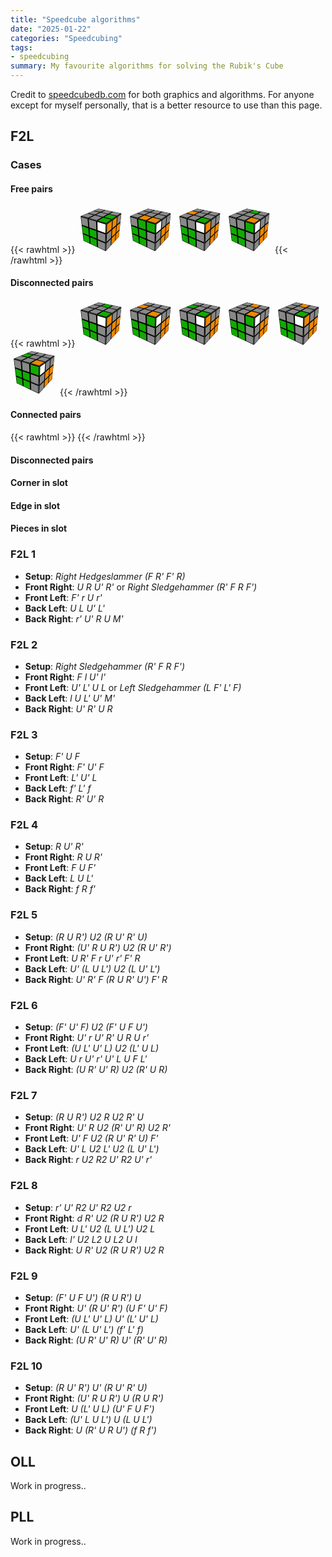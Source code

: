 ```yaml
---
title: "Speedcube algorithms"
date: "2025-01-22"
categories: "Speedcubing"
tags:
- speedcubing
summary: My favourite algorithms for solving the Rubik's Cube
---
```


Credit to [speedcubedb.com](https://speedcubedb.com) for both graphics and algorithms. For anyone except for myself personally, that is a better resource to use than this page.

## F2L

### Cases

#### Free pairs

{{< rawhtml >}}
<a href="#f2l-1"><span class="icube"><svg xmlns="http://www.w3.org/2000/svg" version="1.1" xmlns:xlink="http://www.w3.org/1999/xlink" xmlns:svgjs="http://svgjs.dev/svgjs" width="75" height="75"><polygon points="33.89669355326993,4.2753068849212665 70.41305592323062,11.842343199633557 46.609684903136426,28.33527591367973 5.17468668752721,16.185382026783703"></polygon><polygon points="5.17468668752721,16.185382026783703 46.609684903136426,28.33527591367973 45.37846315555163,72.27689884680791 9.86342069220491,55.51567628141751"></polygon><polygon points="46.609684903136426,28.33527591367973 70.41305592323062,11.842343199633557 66.3288572181319,49.29713062731925 45.37846315555163,72.27689884680791"></polygon><polygon points="34.108414614078605,4.489234266102436 43.518756426902854,6.446038145182838 36.821038152048786,9.60359624444511 27.124776428833787,7.402987793411306" fill="#888888"></polygon><polygon points="45.25765283047034,6.8076274790774525 55.59506772152932,8.957208648479911 49.33154604486055,12.442910011082835 38.61778196274991,10.011375007749848" fill="#888888"></polygon><polygon points="57.50952440331835,9.355304311291102 68.91809923028038,11.727624458658644 63.22210593135512,15.595432534544159 51.32182123579963,12.89461155649154" fill="#888888"></polygon><polygon points="25.805602015979915,7.9533812984341905 35.552320167467585,10.201717960453147 27.800015216419016,13.856448165818168 17.770478922306012,11.305841382351394" fill="#888888"></polygon><polygon points="37.35936881442981,10.618561215779744 48.140785208225154,13.105578216775344 40.83492431577666,17.171349931536806 29.665507556627777,14.330860668840334" fill="#888888"></polygon><polygon points="50.14479949863678,13.567856773548284 62.13490052209442,16.333688645708886 55.43382308424232,20.88398919401692 42.91850981817181,17.701225606792253" fill="#11aa00"></polygon><polygon points="16.245123261785587,11.942259008572695 26.323575013808735,14.552498003765422 17.24636960430907,18.831836471470307 6.901747549850859,15.840555743810476" fill="#888888"></polygon><polygon points="28.19931632120169,15.038300111660414 39.437656462202625,17.948940991733256 30.805705057223808,22.75269299060226 19.178915313970425,19.3906569586954" fill="#888888"></polygon><polygon points="41.53553397070886,18.492274612270904 54.1461999443192,21.758336988673115 46.148331096146784,27.189210955233285 32.98527214980927,23.382942892857766" fill="#11aa00"></polygon><polygon points="5.9969377892190385,17.656108774807358 16.32355548665091,20.74505873809122 17.36046965078781,33.510781199990866 7.437947519525842,29.980603035134056" fill="#888888"></polygon><polygon points="18.253016991105866,21.322208993670646 29.86310760661622,24.795077848825585 30.305503646041824,38.11629134638776 19.209682513929888,34.16868357453626" fill="#888888"></polygon><polygon points="32.03989867546585,25.446210571001586 45.1885716791493,29.3793079492516 44.87018415777596,43.29803006568453 32.379900079175876,38.85430824336547" fill="#ffffff"></polygon><polygon points="7.67928053435135,32.04464694371412 17.533689472054338,35.64333588934542 18.465159234792797,47.11090464675396 8.98001784285452,43.169436149285275" fill="#11aa00"></polygon><polygon points="19.369421383073494,36.313718880054466 30.379164106838065,40.33431917021166 30.774077863629866,52.225769360810986 20.22803022603955,47.843450445491975" fill="#11aa00"></polygon><polygon points="32.436481544707384,41.085622020348964 44.81736827971061,45.60694445704043 44.53515946038101,57.94406784087266 32.739684569904966,53.04256023308847" fill="#888888"></polygon><polygon points="9.198426273959488,45.03741344253156 18.621208637364973,49.03206980437317 19.462538998492462,59.38990872719584 10.378421415296343,55.12953360019572" fill="#11aa00"></polygon><polygon points="20.37181244823564,49.77421372539983 30.840042792620707,54.21207308898044 31.194728888730435,64.89220760607343 21.146704840150626,60.17976841316208" fill="#11aa00"></polygon><polygon points="32.79030657141194,55.03886005176476 44.48817606574826,59.99800767858687 44.23631132061184,71.00860062946276 33.0623782229821,65.76811951460297" fill="#888888"></polygon><polygon points="47.57931285467451,29.176813114208123 55.47050130596307,23.59482260984604 54.68613658737117,36.7541236198131 47.13907169394925,43.069838545367396" fill="#ee8800"></polygon><polygon points="56.740927932678225,22.696160841648787 63.35241498717597,18.019392800214806 62.28319626440303,30.39657086650669 55.90665473093268,35.73274050398486" fill="#ee8800"></polygon><polygon points="64.42506978174316,17.260628906196434 70.04476153561679,13.285427173123871 68.78037749841408,24.959444636223356 63.3216709698687,29.527529684306607" fill="#888888"></polygon><polygon points="47.06603008844324,45.37486809134597 54.55540967032122,38.94733146150906 53.85392540776588,50.71614556790116 46.675692246320274,57.693056509767125" fill="#888888"></polygon><polygon points="55.76750806044387,37.9070841731581 62.10418207726528,32.46882271115293 61.1395934012144,43.63481293366602 55.02034619309036,49.582438462417365" fill="#ee8800"></polygon><polygon points="63.13681957341568,31.58259238201993 68.56786572929879,26.921559018222876 67.41869492285605,37.53181639870721 62.14021168359172,42.66225819966187" fill="#ee8800"></polygon><polygon points="46.61069759496011,59.74414219823032 53.73664983129216,52.68368002649538 53.10556952134488,63.27132575202988 46.262233573352155,70.74088658730034" fill="#888888"></polygon><polygon points="54.89535233671615,51.53562641393684 60.977671508417785,45.50920594352372 60.10307190401741,55.63349090955751 54.22233580012543,62.052365624757925" fill="#ee8800"></polygon><polygon points="61.9728211316131,44.523202103368405 67.22510953338171,39.31918412151092 66.17609113862872,49.00473748119445 61.0682170811485,54.58002653629915" fill="#ee8800"></polygon></svg></span></a>
<a href="#f2l-2"><span class="icube"><svg xmlns="http://www.w3.org/2000/svg" version="1.1" xmlns:xlink="http://www.w3.org/1999/xlink" xmlns:svgjs="http://svgjs.dev/svgjs" width="75" height="75"><polygon points="33.89669355326993,4.2753068849212665 70.41305592323062,11.842343199633557 46.609684903136426,28.33527591367973 5.17468668752721,16.185382026783703"></polygon><polygon points="5.17468668752721,16.185382026783703 46.609684903136426,28.33527591367973 45.37846315555163,72.27689884680791 9.86342069220491,55.51567628141751"></polygon><polygon points="46.609684903136426,28.33527591367973 70.41305592323062,11.842343199633557 66.3288572181319,49.29713062731925 45.37846315555163,72.27689884680791"></polygon><polygon points="34.108414614078605,4.489234266102436 43.518756426902854,6.446038145182838 36.821038152048786,9.60359624444511 27.124776428833787,7.402987793411306" fill="#888888"></polygon><polygon points="45.25765283047034,6.8076274790774525 55.59506772152932,8.957208648479911 49.33154604486055,12.442910011082835 38.61778196274991,10.011375007749848" fill="#888888"></polygon><polygon points="57.50952440331835,9.355304311291102 68.91809923028038,11.727624458658644 63.22210593135512,15.595432534544159 51.32182123579963,12.89461155649154" fill="#888888"></polygon><polygon points="25.805602015979915,7.9533812984341905 35.552320167467585,10.201717960453147 27.800015216419016,13.856448165818168 17.770478922306012,11.305841382351394" fill="#888888"></polygon><polygon points="37.35936881442981,10.618561215779744 48.140785208225154,13.105578216775344 40.83492431577666,17.171349931536806 29.665507556627777,14.330860668840334" fill="#888888"></polygon><polygon points="50.14479949863678,13.567856773548284 62.13490052209442,16.333688645708886 55.43382308424232,20.88398919401692 42.91850981817181,17.701225606792253" fill="#888888"></polygon><polygon points="16.245123261785587,11.942259008572695 26.323575013808735,14.552498003765422 17.24636960430907,18.831836471470307 6.901747549850859,15.840555743810476" fill="#888888"></polygon><polygon points="28.19931632120169,15.038300111660414 39.437656462202625,17.948940991733256 30.805705057223808,22.75269299060226 19.178915313970425,19.3906569586954" fill="#ee8800"></polygon><polygon points="41.53553397070886,18.492274612270904 54.1461999443192,21.758336988673115 46.148331096146784,27.189210955233285 32.98527214980927,23.382942892857766" fill="#ee8800"></polygon><polygon points="5.9969377892190385,17.656108774807358 16.32355548665091,20.74505873809122 17.36046965078781,33.510781199990866 7.437947519525842,29.980603035134056" fill="#888888"></polygon><polygon points="18.253016991105866,21.322208993670646 29.86310760661622,24.795077848825585 30.305503646041824,38.11629134638776 19.209682513929888,34.16868357453626" fill="#11aa00"></polygon><polygon points="32.03989867546585,25.446210571001586 45.1885716791493,29.3793079492516 44.87018415777596,43.29803006568453 32.379900079175876,38.85430824336547" fill="#11aa00"></polygon><polygon points="7.67928053435135,32.04464694371412 17.533689472054338,35.64333588934542 18.465159234792797,47.11090464675396 8.98001784285452,43.169436149285275" fill="#11aa00"></polygon><polygon points="19.369421383073494,36.313718880054466 30.379164106838065,40.33431917021166 30.774077863629866,52.225769360810986 20.22803022603955,47.843450445491975" fill="#11aa00"></polygon><polygon points="32.436481544707384,41.085622020348964 44.81736827971061,45.60694445704043 44.53515946038101,57.94406784087266 32.739684569904966,53.04256023308847" fill="#888888"></polygon><polygon points="9.198426273959488,45.03741344253156 18.621208637364973,49.03206980437317 19.462538998492462,59.38990872719584 10.378421415296343,55.12953360019572" fill="#11aa00"></polygon><polygon points="20.37181244823564,49.77421372539983 30.840042792620707,54.21207308898044 31.194728888730435,64.89220760607343 21.146704840150626,60.17976841316208" fill="#11aa00"></polygon><polygon points="32.79030657141194,55.03886005176476 44.48817606574826,59.99800767858687 44.23631132061184,71.00860062946276 33.0623782229821,65.76811951460297" fill="#888888"></polygon><polygon points="47.57931285467451,29.176813114208123 55.47050130596307,23.59482260984604 54.68613658737117,36.7541236198131 47.13907169394925,43.069838545367396" fill="#ffffff"></polygon><polygon points="56.740927932678225,22.696160841648787 63.35241498717597,18.019392800214806 62.28319626440303,30.39657086650669 55.90665473093268,35.73274050398486" fill="#888888"></polygon><polygon points="64.42506978174316,17.260628906196434 70.04476153561679,13.285427173123871 68.78037749841408,24.959444636223356 63.3216709698687,29.527529684306607" fill="#888888"></polygon><polygon points="47.06603008844324,45.37486809134597 54.55540967032122,38.94733146150906 53.85392540776588,50.71614556790116 46.675692246320274,57.693056509767125" fill="#888888"></polygon><polygon points="55.76750806044387,37.9070841731581 62.10418207726528,32.46882271115293 61.1395934012144,43.63481293366602 55.02034619309036,49.582438462417365" fill="#ee8800"></polygon><polygon points="63.13681957341568,31.58259238201993 68.56786572929879,26.921559018222876 67.41869492285605,37.53181639870721 62.14021168359172,42.66225819966187" fill="#ee8800"></polygon><polygon points="46.61069759496011,59.74414219823032 53.73664983129216,52.68368002649538 53.10556952134488,63.27132575202988 46.262233573352155,70.74088658730034" fill="#888888"></polygon><polygon points="54.89535233671615,51.53562641393684 60.977671508417785,45.50920594352372 60.10307190401741,55.63349090955751 54.22233580012543,62.052365624757925" fill="#ee8800"></polygon><polygon points="61.9728211316131,44.523202103368405 67.22510953338171,39.31918412151092 66.17609113862872,49.00473748119445 61.0682170811485,54.58002653629915" fill="#ee8800"></polygon></svg></span></a>
<a href="#f2l-3"><span class="icube"><svg xmlns="http://www.w3.org/2000/svg" version="1.1" xmlns:xlink="http://www.w3.org/1999/xlink" xmlns:svgjs="http://svgjs.dev/svgjs" width="75" height="75"><polygon points="33.89669355326993,4.2753068849212665 70.41305592323062,11.842343199633557 46.609684903136426,28.33527591367973 5.17468668752721,16.185382026783703"></polygon><polygon points="5.17468668752721,16.185382026783703 46.609684903136426,28.33527591367973 45.37846315555163,72.27689884680791 9.86342069220491,55.51567628141751"></polygon><polygon points="46.609684903136426,28.33527591367973 70.41305592323062,11.842343199633557 66.3288572181319,49.29713062731925 45.37846315555163,72.27689884680791"></polygon><polygon points="34.108414614078605,4.489234266102436 43.518756426902854,6.446038145182838 36.821038152048786,9.60359624444511 27.124776428833787,7.402987793411306" fill="#888888"></polygon><polygon points="45.25765283047034,6.8076274790774525 55.59506772152932,8.957208648479911 49.33154604486055,12.442910011082835 38.61778196274991,10.011375007749848" fill="#888888"></polygon><polygon points="57.50952440331835,9.355304311291102 68.91809923028038,11.727624458658644 63.22210593135512,15.595432534544159 51.32182123579963,12.89461155649154" fill="#888888"></polygon><polygon points="25.805602015979915,7.9533812984341905 35.552320167467585,10.201717960453147 27.800015216419016,13.856448165818168 17.770478922306012,11.305841382351394" fill="#ee8800"></polygon><polygon points="37.35936881442981,10.618561215779744 48.140785208225154,13.105578216775344 40.83492431577666,17.171349931536806 29.665507556627777,14.330860668840334" fill="#888888"></polygon><polygon points="50.14479949863678,13.567856773548284 62.13490052209442,16.333688645708886 55.43382308424232,20.88398919401692 42.91850981817181,17.701225606792253" fill="#888888"></polygon><polygon points="16.245123261785587,11.942259008572695 26.323575013808735,14.552498003765422 17.24636960430907,18.831836471470307 6.901747549850859,15.840555743810476" fill="#888888"></polygon><polygon points="28.19931632120169,15.038300111660414 39.437656462202625,17.948940991733256 30.805705057223808,22.75269299060226 19.178915313970425,19.3906569586954" fill="#888888"></polygon><polygon points="41.53553397070886,18.492274612270904 54.1461999443192,21.758336988673115 46.148331096146784,27.189210955233285 32.98527214980927,23.382942892857766" fill="#11aa00"></polygon><polygon points="5.9969377892190385,17.656108774807358 16.32355548665091,20.74505873809122 17.36046965078781,33.510781199990866 7.437947519525842,29.980603035134056" fill="#888888"></polygon><polygon points="18.253016991105866,21.322208993670646 29.86310760661622,24.795077848825585 30.305503646041824,38.11629134638776 19.209682513929888,34.16868357453626" fill="#888888"></polygon><polygon points="32.03989867546585,25.446210571001586 45.1885716791493,29.3793079492516 44.87018415777596,43.29803006568453 32.379900079175876,38.85430824336547" fill="#ffffff"></polygon><polygon points="7.67928053435135,32.04464694371412 17.533689472054338,35.64333588934542 18.465159234792797,47.11090464675396 8.98001784285452,43.169436149285275" fill="#11aa00"></polygon><polygon points="19.369421383073494,36.313718880054466 30.379164106838065,40.33431917021166 30.774077863629866,52.225769360810986 20.22803022603955,47.843450445491975" fill="#11aa00"></polygon><polygon points="32.436481544707384,41.085622020348964 44.81736827971061,45.60694445704043 44.53515946038101,57.94406784087266 32.739684569904966,53.04256023308847" fill="#888888"></polygon><polygon points="9.198426273959488,45.03741344253156 18.621208637364973,49.03206980437317 19.462538998492462,59.38990872719584 10.378421415296343,55.12953360019572" fill="#11aa00"></polygon><polygon points="20.37181244823564,49.77421372539983 30.840042792620707,54.21207308898044 31.194728888730435,64.89220760607343 21.146704840150626,60.17976841316208" fill="#11aa00"></polygon><polygon points="32.79030657141194,55.03886005176476 44.48817606574826,59.99800767858687 44.23631132061184,71.00860062946276 33.0623782229821,65.76811951460297" fill="#888888"></polygon><polygon points="47.57931285467451,29.176813114208123 55.47050130596307,23.59482260984604 54.68613658737117,36.7541236198131 47.13907169394925,43.069838545367396" fill="#ee8800"></polygon><polygon points="56.740927932678225,22.696160841648787 63.35241498717597,18.019392800214806 62.28319626440303,30.39657086650669 55.90665473093268,35.73274050398486" fill="#888888"></polygon><polygon points="64.42506978174316,17.260628906196434 70.04476153561679,13.285427173123871 68.78037749841408,24.959444636223356 63.3216709698687,29.527529684306607" fill="#888888"></polygon><polygon points="47.06603008844324,45.37486809134597 54.55540967032122,38.94733146150906 53.85392540776588,50.71614556790116 46.675692246320274,57.693056509767125" fill="#888888"></polygon><polygon points="55.76750806044387,37.9070841731581 62.10418207726528,32.46882271115293 61.1395934012144,43.63481293366602 55.02034619309036,49.582438462417365" fill="#ee8800"></polygon><polygon points="63.13681957341568,31.58259238201993 68.56786572929879,26.921559018222876 67.41869492285605,37.53181639870721 62.14021168359172,42.66225819966187" fill="#ee8800"></polygon><polygon points="46.61069759496011,59.74414219823032 53.73664983129216,52.68368002649538 53.10556952134488,63.27132575202988 46.262233573352155,70.74088658730034" fill="#888888"></polygon><polygon points="54.89535233671615,51.53562641393684 60.977671508417785,45.50920594352372 60.10307190401741,55.63349090955751 54.22233580012543,62.052365624757925" fill="#ee8800"></polygon><polygon points="61.9728211316131,44.523202103368405 67.22510953338171,39.31918412151092 66.17609113862872,49.00473748119445 61.0682170811485,54.58002653629915" fill="#ee8800"></polygon></svg></span></a>
<a href="#f2l-4"><span class="icube"><svg xmlns="http://www.w3.org/2000/svg" version="1.1" xmlns:xlink="http://www.w3.org/1999/xlink" xmlns:svgjs="http://svgjs.dev/svgjs" width="75" height="75"><polygon points="33.89669355326993,4.2753068849212665 70.41305592323062,11.842343199633557 46.609684903136426,28.33527591367973 5.17468668752721,16.185382026783703"></polygon><polygon points="5.17468668752721,16.185382026783703 46.609684903136426,28.33527591367973 45.37846315555163,72.27689884680791 9.86342069220491,55.51567628141751"></polygon><polygon points="46.609684903136426,28.33527591367973 70.41305592323062,11.842343199633557 66.3288572181319,49.29713062731925 45.37846315555163,72.27689884680791"></polygon><polygon points="34.108414614078605,4.489234266102436 43.518756426902854,6.446038145182838 36.821038152048786,9.60359624444511 27.124776428833787,7.402987793411306" fill="#888888"></polygon><polygon points="45.25765283047034,6.8076274790774525 55.59506772152932,8.957208648479911 49.33154604486055,12.442910011082835 38.61778196274991,10.011375007749848" fill="#11aa00"></polygon><polygon points="57.50952440331835,9.355304311291102 68.91809923028038,11.727624458658644 63.22210593135512,15.595432534544159 51.32182123579963,12.89461155649154" fill="#888888"></polygon><polygon points="25.805602015979915,7.9533812984341905 35.552320167467585,10.201717960453147 27.800015216419016,13.856448165818168 17.770478922306012,11.305841382351394" fill="#888888"></polygon><polygon points="37.35936881442981,10.618561215779744 48.140785208225154,13.105578216775344 40.83492431577666,17.171349931536806 29.665507556627777,14.330860668840334" fill="#888888"></polygon><polygon points="50.14479949863678,13.567856773548284 62.13490052209442,16.333688645708886 55.43382308424232,20.88398919401692 42.91850981817181,17.701225606792253" fill="#888888"></polygon><polygon points="16.245123261785587,11.942259008572695 26.323575013808735,14.552498003765422 17.24636960430907,18.831836471470307 6.901747549850859,15.840555743810476" fill="#888888"></polygon><polygon points="28.19931632120169,15.038300111660414 39.437656462202625,17.948940991733256 30.805705057223808,22.75269299060226 19.178915313970425,19.3906569586954" fill="#888888"></polygon><polygon points="41.53553397070886,18.492274612270904 54.1461999443192,21.758336988673115 46.148331096146784,27.189210955233285 32.98527214980927,23.382942892857766" fill="#ee8800"></polygon><polygon points="5.9969377892190385,17.656108774807358 16.32355548665091,20.74505873809122 17.36046965078781,33.510781199990866 7.437947519525842,29.980603035134056" fill="#888888"></polygon><polygon points="18.253016991105866,21.322208993670646 29.86310760661622,24.795077848825585 30.305503646041824,38.11629134638776 19.209682513929888,34.16868357453626" fill="#888888"></polygon><polygon points="32.03989867546585,25.446210571001586 45.1885716791493,29.3793079492516 44.87018415777596,43.29803006568453 32.379900079175876,38.85430824336547" fill="#11aa00"></polygon><polygon points="7.67928053435135,32.04464694371412 17.533689472054338,35.64333588934542 18.465159234792797,47.11090464675396 8.98001784285452,43.169436149285275" fill="#11aa00"></polygon><polygon points="19.369421383073494,36.313718880054466 30.379164106838065,40.33431917021166 30.774077863629866,52.225769360810986 20.22803022603955,47.843450445491975" fill="#11aa00"></polygon><polygon points="32.436481544707384,41.085622020348964 44.81736827971061,45.60694445704043 44.53515946038101,57.94406784087266 32.739684569904966,53.04256023308847" fill="#888888"></polygon><polygon points="9.198426273959488,45.03741344253156 18.621208637364973,49.03206980437317 19.462538998492462,59.38990872719584 10.378421415296343,55.12953360019572" fill="#11aa00"></polygon><polygon points="20.37181244823564,49.77421372539983 30.840042792620707,54.21207308898044 31.194728888730435,64.89220760607343 21.146704840150626,60.17976841316208" fill="#11aa00"></polygon><polygon points="32.79030657141194,55.03886005176476 44.48817606574826,59.99800767858687 44.23631132061184,71.00860062946276 33.0623782229821,65.76811951460297" fill="#888888"></polygon><polygon points="47.57931285467451,29.176813114208123 55.47050130596307,23.59482260984604 54.68613658737117,36.7541236198131 47.13907169394925,43.069838545367396" fill="#ffffff"></polygon><polygon points="56.740927932678225,22.696160841648787 63.35241498717597,18.019392800214806 62.28319626440303,30.39657086650669 55.90665473093268,35.73274050398486" fill="#888888"></polygon><polygon points="64.42506978174316,17.260628906196434 70.04476153561679,13.285427173123871 68.78037749841408,24.959444636223356 63.3216709698687,29.527529684306607" fill="#888888"></polygon><polygon points="47.06603008844324,45.37486809134597 54.55540967032122,38.94733146150906 53.85392540776588,50.71614556790116 46.675692246320274,57.693056509767125" fill="#888888"></polygon><polygon points="55.76750806044387,37.9070841731581 62.10418207726528,32.46882271115293 61.1395934012144,43.63481293366602 55.02034619309036,49.582438462417365" fill="#ee8800"></polygon><polygon points="63.13681957341568,31.58259238201993 68.56786572929879,26.921559018222876 67.41869492285605,37.53181639870721 62.14021168359172,42.66225819966187" fill="#ee8800"></polygon><polygon points="46.61069759496011,59.74414219823032 53.73664983129216,52.68368002649538 53.10556952134488,63.27132575202988 46.262233573352155,70.74088658730034" fill="#888888"></polygon><polygon points="54.89535233671615,51.53562641393684 60.977671508417785,45.50920594352372 60.10307190401741,55.63349090955751 54.22233580012543,62.052365624757925" fill="#ee8800"></polygon><polygon points="61.9728211316131,44.523202103368405 67.22510953338171,39.31918412151092 66.17609113862872,49.00473748119445 61.0682170811485,54.58002653629915" fill="#ee8800"></polygon></svg></span></a>
{{< /rawhtml >}}

#### Disconnected pairs
{{< rawhtml >}}
<a href="#f2l-5"><span class="icube"><svg xmlns="http://www.w3.org/2000/svg" version="1.1" xmlns:xlink="http://www.w3.org/1999/xlink" xmlns:svgjs="http://svgjs.dev/svgjs" width="75" height="75"><polygon points="33.89669355326993,4.2753068849212665 70.41305592323062,11.842343199633557 46.609684903136426,28.33527591367973 5.17468668752721,16.185382026783703"></polygon><polygon points="5.17468668752721,16.185382026783703 46.609684903136426,28.33527591367973 45.37846315555163,72.27689884680791 9.86342069220491,55.51567628141751"></polygon><polygon points="46.609684903136426,28.33527591367973 70.41305592323062,11.842343199633557 66.3288572181319,49.29713062731925 45.37846315555163,72.27689884680791"></polygon><polygon points="34.108414614078605,4.489234266102436 43.518756426902854,6.446038145182838 36.821038152048786,9.60359624444511 27.124776428833787,7.402987793411306" fill="#888888"></polygon><polygon points="45.25765283047034,6.8076274790774525 55.59506772152932,8.957208648479911 49.33154604486055,12.442910011082835 38.61778196274991,10.011375007749848" fill="#11aa00"></polygon><polygon points="57.50952440331835,9.355304311291102 68.91809923028038,11.727624458658644 63.22210593135512,15.595432534544159 51.32182123579963,12.89461155649154" fill="#888888"></polygon><polygon points="25.805602015979915,7.9533812984341905 35.552320167467585,10.201717960453147 27.800015216419016,13.856448165818168 17.770478922306012,11.305841382351394" fill="#888888"></polygon><polygon points="37.35936881442981,10.618561215779744 48.140785208225154,13.105578216775344 40.83492431577666,17.171349931536806 29.665507556627777,14.330860668840334" fill="#888888"></polygon><polygon points="50.14479949863678,13.567856773548284 62.13490052209442,16.333688645708886 55.43382308424232,20.88398919401692 42.91850981817181,17.701225606792253" fill="#888888"></polygon><polygon points="16.245123261785587,11.942259008572695 26.323575013808735,14.552498003765422 17.24636960430907,18.831836471470307 6.901747549850859,15.840555743810476" fill="#888888"></polygon><polygon points="28.19931632120169,15.038300111660414 39.437656462202625,17.948940991733256 30.805705057223808,22.75269299060226 19.178915313970425,19.3906569586954" fill="#888888"></polygon><polygon points="41.53553397070886,18.492274612270904 54.1461999443192,21.758336988673115 46.148331096146784,27.189210955233285 32.98527214980927,23.382942892857766" fill="#11aa00"></polygon><polygon points="5.9969377892190385,17.656108774807358 16.32355548665091,20.74505873809122 17.36046965078781,33.510781199990866 7.437947519525842,29.980603035134056" fill="#888888"></polygon><polygon points="18.253016991105866,21.322208993670646 29.86310760661622,24.795077848825585 30.305503646041824,38.11629134638776 19.209682513929888,34.16868357453626" fill="#888888"></polygon><polygon points="32.03989867546585,25.446210571001586 45.1885716791493,29.3793079492516 44.87018415777596,43.29803006568453 32.379900079175876,38.85430824336547" fill="#ffffff"></polygon><polygon points="7.67928053435135,32.04464694371412 17.533689472054338,35.64333588934542 18.465159234792797,47.11090464675396 8.98001784285452,43.169436149285275" fill="#11aa00"></polygon><polygon points="19.369421383073494,36.313718880054466 30.379164106838065,40.33431917021166 30.774077863629866,52.225769360810986 20.22803022603955,47.843450445491975" fill="#11aa00"></polygon><polygon points="32.436481544707384,41.085622020348964 44.81736827971061,45.60694445704043 44.53515946038101,57.94406784087266 32.739684569904966,53.04256023308847" fill="#888888"></polygon><polygon points="9.198426273959488,45.03741344253156 18.621208637364973,49.03206980437317 19.462538998492462,59.38990872719584 10.378421415296343,55.12953360019572" fill="#11aa00"></polygon><polygon points="20.37181244823564,49.77421372539983 30.840042792620707,54.21207308898044 31.194728888730435,64.89220760607343 21.146704840150626,60.17976841316208" fill="#11aa00"></polygon><polygon points="32.79030657141194,55.03886005176476 44.48817606574826,59.99800767858687 44.23631132061184,71.00860062946276 33.0623782229821,65.76811951460297" fill="#888888"></polygon><polygon points="47.57931285467451,29.176813114208123 55.47050130596307,23.59482260984604 54.68613658737117,36.7541236198131 47.13907169394925,43.069838545367396" fill="#ee8800"></polygon><polygon points="56.740927932678225,22.696160841648787 63.35241498717597,18.019392800214806 62.28319626440303,30.39657086650669 55.90665473093268,35.73274050398486" fill="#888888"></polygon><polygon points="64.42506978174316,17.260628906196434 70.04476153561679,13.285427173123871 68.78037749841408,24.959444636223356 63.3216709698687,29.527529684306607" fill="#888888"></polygon><polygon points="47.06603008844324,45.37486809134597 54.55540967032122,38.94733146150906 53.85392540776588,50.71614556790116 46.675692246320274,57.693056509767125" fill="#888888"></polygon><polygon points="55.76750806044387,37.9070841731581 62.10418207726528,32.46882271115293 61.1395934012144,43.63481293366602 55.02034619309036,49.582438462417365" fill="#ee8800"></polygon><polygon points="63.13681957341568,31.58259238201993 68.56786572929879,26.921559018222876 67.41869492285605,37.53181639870721 62.14021168359172,42.66225819966187" fill="#ee8800"></polygon><polygon points="46.61069759496011,59.74414219823032 53.73664983129216,52.68368002649538 53.10556952134488,63.27132575202988 46.262233573352155,70.74088658730034" fill="#888888"></polygon><polygon points="54.89535233671615,51.53562641393684 60.977671508417785,45.50920594352372 60.10307190401741,55.63349090955751 54.22233580012543,62.052365624757925" fill="#ee8800"></polygon><polygon points="61.9728211316131,44.523202103368405 67.22510953338171,39.31918412151092 66.17609113862872,49.00473748119445 61.0682170811485,54.58002653629915" fill="#ee8800"></polygon></svg></span></a>
<a href="#f2l-6"><span class="icube"><svg xmlns="http://www.w3.org/2000/svg" version="1.1" xmlns:xlink="http://www.w3.org/1999/xlink" xmlns:svgjs="http://svgjs.dev/svgjs" width="75" height="75"><polygon points="33.89669355326993,4.2753068849212665 70.41305592323062,11.842343199633557 46.609684903136426,28.33527591367973 5.17468668752721,16.185382026783703"></polygon><polygon points="5.17468668752721,16.185382026783703 46.609684903136426,28.33527591367973 45.37846315555163,72.27689884680791 9.86342069220491,55.51567628141751"></polygon><polygon points="46.609684903136426,28.33527591367973 70.41305592323062,11.842343199633557 66.3288572181319,49.29713062731925 45.37846315555163,72.27689884680791"></polygon><polygon points="34.108414614078605,4.489234266102436 43.518756426902854,6.446038145182838 36.821038152048786,9.60359624444511 27.124776428833787,7.402987793411306" fill="#888888"></polygon><polygon points="45.25765283047034,6.8076274790774525 55.59506772152932,8.957208648479911 49.33154604486055,12.442910011082835 38.61778196274991,10.011375007749848" fill="#888888"></polygon><polygon points="57.50952440331835,9.355304311291102 68.91809923028038,11.727624458658644 63.22210593135512,15.595432534544159 51.32182123579963,12.89461155649154" fill="#888888"></polygon><polygon points="25.805602015979915,7.9533812984341905 35.552320167467585,10.201717960453147 27.800015216419016,13.856448165818168 17.770478922306012,11.305841382351394" fill="#ee8800"></polygon><polygon points="37.35936881442981,10.618561215779744 48.140785208225154,13.105578216775344 40.83492431577666,17.171349931536806 29.665507556627777,14.330860668840334" fill="#888888"></polygon><polygon points="50.14479949863678,13.567856773548284 62.13490052209442,16.333688645708886 55.43382308424232,20.88398919401692 42.91850981817181,17.701225606792253" fill="#888888"></polygon><polygon points="16.245123261785587,11.942259008572695 26.323575013808735,14.552498003765422 17.24636960430907,18.831836471470307 6.901747549850859,15.840555743810476" fill="#888888"></polygon><polygon points="28.19931632120169,15.038300111660414 39.437656462202625,17.948940991733256 30.805705057223808,22.75269299060226 19.178915313970425,19.3906569586954" fill="#888888"></polygon><polygon points="41.53553397070886,18.492274612270904 54.1461999443192,21.758336988673115 46.148331096146784,27.189210955233285 32.98527214980927,23.382942892857766" fill="#ee8800"></polygon><polygon points="5.9969377892190385,17.656108774807358 16.32355548665091,20.74505873809122 17.36046965078781,33.510781199990866 7.437947519525842,29.980603035134056" fill="#888888"></polygon><polygon points="18.253016991105866,21.322208993670646 29.86310760661622,24.795077848825585 30.305503646041824,38.11629134638776 19.209682513929888,34.16868357453626" fill="#888888"></polygon><polygon points="32.03989867546585,25.446210571001586 45.1885716791493,29.3793079492516 44.87018415777596,43.29803006568453 32.379900079175876,38.85430824336547" fill="#11aa00"></polygon><polygon points="7.67928053435135,32.04464694371412 17.533689472054338,35.64333588934542 18.465159234792797,47.11090464675396 8.98001784285452,43.169436149285275" fill="#11aa00"></polygon><polygon points="19.369421383073494,36.313718880054466 30.379164106838065,40.33431917021166 30.774077863629866,52.225769360810986 20.22803022603955,47.843450445491975" fill="#11aa00"></polygon><polygon points="32.436481544707384,41.085622020348964 44.81736827971061,45.60694445704043 44.53515946038101,57.94406784087266 32.739684569904966,53.04256023308847" fill="#888888"></polygon><polygon points="9.198426273959488,45.03741344253156 18.621208637364973,49.03206980437317 19.462538998492462,59.38990872719584 10.378421415296343,55.12953360019572" fill="#11aa00"></polygon><polygon points="20.37181244823564,49.77421372539983 30.840042792620707,54.21207308898044 31.194728888730435,64.89220760607343 21.146704840150626,60.17976841316208" fill="#11aa00"></polygon><polygon points="32.79030657141194,55.03886005176476 44.48817606574826,59.99800767858687 44.23631132061184,71.00860062946276 33.0623782229821,65.76811951460297" fill="#888888"></polygon><polygon points="47.57931285467451,29.176813114208123 55.47050130596307,23.59482260984604 54.68613658737117,36.7541236198131 47.13907169394925,43.069838545367396" fill="#ffffff"></polygon><polygon points="56.740927932678225,22.696160841648787 63.35241498717597,18.019392800214806 62.28319626440303,30.39657086650669 55.90665473093268,35.73274050398486" fill="#888888"></polygon><polygon points="64.42506978174316,17.260628906196434 70.04476153561679,13.285427173123871 68.78037749841408,24.959444636223356 63.3216709698687,29.527529684306607" fill="#888888"></polygon><polygon points="47.06603008844324,45.37486809134597 54.55540967032122,38.94733146150906 53.85392540776588,50.71614556790116 46.675692246320274,57.693056509767125" fill="#888888"></polygon><polygon points="55.76750806044387,37.9070841731581 62.10418207726528,32.46882271115293 61.1395934012144,43.63481293366602 55.02034619309036,49.582438462417365" fill="#ee8800"></polygon><polygon points="63.13681957341568,31.58259238201993 68.56786572929879,26.921559018222876 67.41869492285605,37.53181639870721 62.14021168359172,42.66225819966187" fill="#ee8800"></polygon><polygon points="46.61069759496011,59.74414219823032 53.73664983129216,52.68368002649538 53.10556952134488,63.27132575202988 46.262233573352155,70.74088658730034" fill="#888888"></polygon><polygon points="54.89535233671615,51.53562641393684 60.977671508417785,45.50920594352372 60.10307190401741,55.63349090955751 54.22233580012543,62.052365624757925" fill="#ee8800"></polygon><polygon points="61.9728211316131,44.523202103368405 67.22510953338171,39.31918412151092 66.17609113862872,49.00473748119445 61.0682170811485,54.58002653629915" fill="#ee8800"></polygon></svg></span></a>
<a href="#f2l-7"><span class="icube"><svg xmlns="http://www.w3.org/2000/svg" version="1.1" xmlns:xlink="http://www.w3.org/1999/xlink" xmlns:svgjs="http://svgjs.dev/svgjs" width="75" height="75"><polygon points="33.89669355326993,4.2753068849212665 70.41305592323062,11.842343199633557 46.609684903136426,28.33527591367973 5.17468668752721,16.185382026783703"></polygon><polygon points="5.17468668752721,16.185382026783703 46.609684903136426,28.33527591367973 45.37846315555163,72.27689884680791 9.86342069220491,55.51567628141751"></polygon><polygon points="46.609684903136426,28.33527591367973 70.41305592323062,11.842343199633557 66.3288572181319,49.29713062731925 45.37846315555163,72.27689884680791"></polygon><polygon points="34.108414614078605,4.489234266102436 43.518756426902854,6.446038145182838 36.821038152048786,9.60359624444511 27.124776428833787,7.402987793411306" fill="#888888"></polygon><polygon points="45.25765283047034,6.8076274790774525 55.59506772152932,8.957208648479911 49.33154604486055,12.442910011082835 38.61778196274991,10.011375007749848" fill="#888888"></polygon><polygon points="57.50952440331835,9.355304311291102 68.91809923028038,11.727624458658644 63.22210593135512,15.595432534544159 51.32182123579963,12.89461155649154" fill="#888888"></polygon><polygon points="25.805602015979915,7.9533812984341905 35.552320167467585,10.201717960453147 27.800015216419016,13.856448165818168 17.770478922306012,11.305841382351394" fill="#11aa00"></polygon><polygon points="37.35936881442981,10.618561215779744 48.140785208225154,13.105578216775344 40.83492431577666,17.171349931536806 29.665507556627777,14.330860668840334" fill="#888888"></polygon><polygon points="50.14479949863678,13.567856773548284 62.13490052209442,16.333688645708886 55.43382308424232,20.88398919401692 42.91850981817181,17.701225606792253" fill="#888888"></polygon><polygon points="16.245123261785587,11.942259008572695 26.323575013808735,14.552498003765422 17.24636960430907,18.831836471470307 6.901747549850859,15.840555743810476" fill="#888888"></polygon><polygon points="28.19931632120169,15.038300111660414 39.437656462202625,17.948940991733256 30.805705057223808,22.75269299060226 19.178915313970425,19.3906569586954" fill="#888888"></polygon><polygon points="41.53553397070886,18.492274612270904 54.1461999443192,21.758336988673115 46.148331096146784,27.189210955233285 32.98527214980927,23.382942892857766" fill="#11aa00"></polygon><polygon points="5.9969377892190385,17.656108774807358 16.32355548665091,20.74505873809122 17.36046965078781,33.510781199990866 7.437947519525842,29.980603035134056" fill="#888888"></polygon><polygon points="18.253016991105866,21.322208993670646 29.86310760661622,24.795077848825585 30.305503646041824,38.11629134638776 19.209682513929888,34.16868357453626" fill="#888888"></polygon><polygon points="32.03989867546585,25.446210571001586 45.1885716791493,29.3793079492516 44.87018415777596,43.29803006568453 32.379900079175876,38.85430824336547" fill="#ffffff"></polygon><polygon points="7.67928053435135,32.04464694371412 17.533689472054338,35.64333588934542 18.465159234792797,47.11090464675396 8.98001784285452,43.169436149285275" fill="#11aa00"></polygon><polygon points="19.369421383073494,36.313718880054466 30.379164106838065,40.33431917021166 30.774077863629866,52.225769360810986 20.22803022603955,47.843450445491975" fill="#11aa00"></polygon><polygon points="32.436481544707384,41.085622020348964 44.81736827971061,45.60694445704043 44.53515946038101,57.94406784087266 32.739684569904966,53.04256023308847" fill="#888888"></polygon><polygon points="9.198426273959488,45.03741344253156 18.621208637364973,49.03206980437317 19.462538998492462,59.38990872719584 10.378421415296343,55.12953360019572" fill="#11aa00"></polygon><polygon points="20.37181244823564,49.77421372539983 30.840042792620707,54.21207308898044 31.194728888730435,64.89220760607343 21.146704840150626,60.17976841316208" fill="#11aa00"></polygon><polygon points="32.79030657141194,55.03886005176476 44.48817606574826,59.99800767858687 44.23631132061184,71.00860062946276 33.0623782229821,65.76811951460297" fill="#888888"></polygon><polygon points="47.57931285467451,29.176813114208123 55.47050130596307,23.59482260984604 54.68613658737117,36.7541236198131 47.13907169394925,43.069838545367396" fill="#ee8800"></polygon><polygon points="56.740927932678225,22.696160841648787 63.35241498717597,18.019392800214806 62.28319626440303,30.39657086650669 55.90665473093268,35.73274050398486" fill="#888888"></polygon><polygon points="64.42506978174316,17.260628906196434 70.04476153561679,13.285427173123871 68.78037749841408,24.959444636223356 63.3216709698687,29.527529684306607" fill="#888888"></polygon><polygon points="47.06603008844324,45.37486809134597 54.55540967032122,38.94733146150906 53.85392540776588,50.71614556790116 46.675692246320274,57.693056509767125" fill="#888888"></polygon><polygon points="55.76750806044387,37.9070841731581 62.10418207726528,32.46882271115293 61.1395934012144,43.63481293366602 55.02034619309036,49.582438462417365" fill="#ee8800"></polygon><polygon points="63.13681957341568,31.58259238201993 68.56786572929879,26.921559018222876 67.41869492285605,37.53181639870721 62.14021168359172,42.66225819966187" fill="#ee8800"></polygon><polygon points="46.61069759496011,59.74414219823032 53.73664983129216,52.68368002649538 53.10556952134488,63.27132575202988 46.262233573352155,70.74088658730034" fill="#888888"></polygon><polygon points="54.89535233671615,51.53562641393684 60.977671508417785,45.50920594352372 60.10307190401741,55.63349090955751 54.22233580012543,62.052365624757925" fill="#ee8800"></polygon><polygon points="61.9728211316131,44.523202103368405 67.22510953338171,39.31918412151092 66.17609113862872,49.00473748119445 61.0682170811485,54.58002653629915" fill="#ee8800"></polygon></svg></span></a>
<a href="#f2l-8"><span class="icube"><svg xmlns="http://www.w3.org/2000/svg" version="1.1" xmlns:xlink="http://www.w3.org/1999/xlink" xmlns:svgjs="http://svgjs.dev/svgjs" width="75" height="75"><polygon points="33.89669355326993,4.2753068849212665 70.41305592323062,11.842343199633557 46.609684903136426,28.33527591367973 5.17468668752721,16.185382026783703"></polygon><polygon points="5.17468668752721,16.185382026783703 46.609684903136426,28.33527591367973 45.37846315555163,72.27689884680791 9.86342069220491,55.51567628141751"></polygon><polygon points="46.609684903136426,28.33527591367973 70.41305592323062,11.842343199633557 66.3288572181319,49.29713062731925 45.37846315555163,72.27689884680791"></polygon><polygon points="34.108414614078605,4.489234266102436 43.518756426902854,6.446038145182838 36.821038152048786,9.60359624444511 27.124776428833787,7.402987793411306" fill="#888888"></polygon><polygon points="45.25765283047034,6.8076274790774525 55.59506772152932,8.957208648479911 49.33154604486055,12.442910011082835 38.61778196274991,10.011375007749848" fill="#ee8800"></polygon><polygon points="57.50952440331835,9.355304311291102 68.91809923028038,11.727624458658644 63.22210593135512,15.595432534544159 51.32182123579963,12.89461155649154" fill="#888888"></polygon><polygon points="25.805602015979915,7.9533812984341905 35.552320167467585,10.201717960453147 27.800015216419016,13.856448165818168 17.770478922306012,11.305841382351394" fill="#888888"></polygon><polygon points="37.35936881442981,10.618561215779744 48.140785208225154,13.105578216775344 40.83492431577666,17.171349931536806 29.665507556627777,14.330860668840334" fill="#888888"></polygon><polygon points="50.14479949863678,13.567856773548284 62.13490052209442,16.333688645708886 55.43382308424232,20.88398919401692 42.91850981817181,17.701225606792253" fill="#888888"></polygon><polygon points="16.245123261785587,11.942259008572695 26.323575013808735,14.552498003765422 17.24636960430907,18.831836471470307 6.901747549850859,15.840555743810476" fill="#888888"></polygon><polygon points="28.19931632120169,15.038300111660414 39.437656462202625,17.948940991733256 30.805705057223808,22.75269299060226 19.178915313970425,19.3906569586954" fill="#888888"></polygon><polygon points="41.53553397070886,18.492274612270904 54.1461999443192,21.758336988673115 46.148331096146784,27.189210955233285 32.98527214980927,23.382942892857766" fill="#ee8800"></polygon><polygon points="5.9969377892190385,17.656108774807358 16.32355548665091,20.74505873809122 17.36046965078781,33.510781199990866 7.437947519525842,29.980603035134056" fill="#888888"></polygon><polygon points="18.253016991105866,21.322208993670646 29.86310760661622,24.795077848825585 30.305503646041824,38.11629134638776 19.209682513929888,34.16868357453626" fill="#888888"></polygon><polygon points="32.03989867546585,25.446210571001586 45.1885716791493,29.3793079492516 44.87018415777596,43.29803006568453 32.379900079175876,38.85430824336547" fill="#11aa00"></polygon><polygon points="7.67928053435135,32.04464694371412 17.533689472054338,35.64333588934542 18.465159234792797,47.11090464675396 8.98001784285452,43.169436149285275" fill="#11aa00"></polygon><polygon points="19.369421383073494,36.313718880054466 30.379164106838065,40.33431917021166 30.774077863629866,52.225769360810986 20.22803022603955,47.843450445491975" fill="#11aa00"></polygon><polygon points="32.436481544707384,41.085622020348964 44.81736827971061,45.60694445704043 44.53515946038101,57.94406784087266 32.739684569904966,53.04256023308847" fill="#888888"></polygon><polygon points="9.198426273959488,45.03741344253156 18.621208637364973,49.03206980437317 19.462538998492462,59.38990872719584 10.378421415296343,55.12953360019572" fill="#11aa00"></polygon><polygon points="20.37181244823564,49.77421372539983 30.840042792620707,54.21207308898044 31.194728888730435,64.89220760607343 21.146704840150626,60.17976841316208" fill="#11aa00"></polygon><polygon points="32.79030657141194,55.03886005176476 44.48817606574826,59.99800767858687 44.23631132061184,71.00860062946276 33.0623782229821,65.76811951460297" fill="#888888"></polygon><polygon points="47.57931285467451,29.176813114208123 55.47050130596307,23.59482260984604 54.68613658737117,36.7541236198131 47.13907169394925,43.069838545367396" fill="#ffffff"></polygon><polygon points="56.740927932678225,22.696160841648787 63.35241498717597,18.019392800214806 62.28319626440303,30.39657086650669 55.90665473093268,35.73274050398486" fill="#888888"></polygon><polygon points="64.42506978174316,17.260628906196434 70.04476153561679,13.285427173123871 68.78037749841408,24.959444636223356 63.3216709698687,29.527529684306607" fill="#888888"></polygon><polygon points="47.06603008844324,45.37486809134597 54.55540967032122,38.94733146150906 53.85392540776588,50.71614556790116 46.675692246320274,57.693056509767125" fill="#888888"></polygon><polygon points="55.76750806044387,37.9070841731581 62.10418207726528,32.46882271115293 61.1395934012144,43.63481293366602 55.02034619309036,49.582438462417365" fill="#ee8800"></polygon><polygon points="63.13681957341568,31.58259238201993 68.56786572929879,26.921559018222876 67.41869492285605,37.53181639870721 62.14021168359172,42.66225819966187" fill="#ee8800"></polygon><polygon points="46.61069759496011,59.74414219823032 53.73664983129216,52.68368002649538 53.10556952134488,63.27132575202988 46.262233573352155,70.74088658730034" fill="#888888"></polygon><polygon points="54.89535233671615,51.53562641393684 60.977671508417785,45.50920594352372 60.10307190401741,55.63349090955751 54.22233580012543,62.052365624757925" fill="#ee8800"></polygon><polygon points="61.9728211316131,44.523202103368405 67.22510953338171,39.31918412151092 66.17609113862872,49.00473748119445 61.0682170811485,54.58002653629915" fill="#ee8800"></polygon></svg></span></a>
<a href="#f2l-9"><span class="icube"><svg xmlns="http://www.w3.org/2000/svg" version="1.1" xmlns:xlink="http://www.w3.org/1999/xlink" xmlns:svgjs="http://svgjs.dev/svgjs" width="75" height="75"><polygon points="33.89669355326993,4.2753068849212665 70.41305592323062,11.842343199633557 46.609684903136426,28.33527591367973 5.17468668752721,16.185382026783703"></polygon><polygon points="5.17468668752721,16.185382026783703 46.609684903136426,28.33527591367973 45.37846315555163,72.27689884680791 9.86342069220491,55.51567628141751"></polygon><polygon points="46.609684903136426,28.33527591367973 70.41305592323062,11.842343199633557 66.3288572181319,49.29713062731925 45.37846315555163,72.27689884680791"></polygon><polygon points="34.108414614078605,4.489234266102436 43.518756426902854,6.446038145182838 36.821038152048786,9.60359624444511 27.124776428833787,7.402987793411306" fill="#888888"></polygon><polygon points="45.25765283047034,6.8076274790774525 55.59506772152932,8.957208648479911 49.33154604486055,12.442910011082835 38.61778196274991,10.011375007749848" fill="#ee8800"></polygon><polygon points="57.50952440331835,9.355304311291102 68.91809923028038,11.727624458658644 63.22210593135512,15.595432534544159 51.32182123579963,12.89461155649154" fill="#888888"></polygon><polygon points="25.805602015979915,7.9533812984341905 35.552320167467585,10.201717960453147 27.800015216419016,13.856448165818168 17.770478922306012,11.305841382351394" fill="#888888"></polygon><polygon points="37.35936881442981,10.618561215779744 48.140785208225154,13.105578216775344 40.83492431577666,17.171349931536806 29.665507556627777,14.330860668840334" fill="#888888"></polygon><polygon points="50.14479949863678,13.567856773548284 62.13490052209442,16.333688645708886 55.43382308424232,20.88398919401692 42.91850981817181,17.701225606792253" fill="#888888"></polygon><polygon points="16.245123261785587,11.942259008572695 26.323575013808735,14.552498003765422 17.24636960430907,18.831836471470307 6.901747549850859,15.840555743810476" fill="#888888"></polygon><polygon points="28.19931632120169,15.038300111660414 39.437656462202625,17.948940991733256 30.805705057223808,22.75269299060226 19.178915313970425,19.3906569586954" fill="#888888"></polygon><polygon points="41.53553397070886,18.492274612270904 54.1461999443192,21.758336988673115 46.148331096146784,27.189210955233285 32.98527214980927,23.382942892857766" fill="#11aa00"></polygon><polygon points="5.9969377892190385,17.656108774807358 16.32355548665091,20.74505873809122 17.36046965078781,33.510781199990866 7.437947519525842,29.980603035134056" fill="#888888"></polygon><polygon points="18.253016991105866,21.322208993670646 29.86310760661622,24.795077848825585 30.305503646041824,38.11629134638776 19.209682513929888,34.16868357453626" fill="#888888"></polygon><polygon points="32.03989867546585,25.446210571001586 45.1885716791493,29.3793079492516 44.87018415777596,43.29803006568453 32.379900079175876,38.85430824336547" fill="#ffffff"></polygon><polygon points="7.67928053435135,32.04464694371412 17.533689472054338,35.64333588934542 18.465159234792797,47.11090464675396 8.98001784285452,43.169436149285275" fill="#11aa00"></polygon><polygon points="19.369421383073494,36.313718880054466 30.379164106838065,40.33431917021166 30.774077863629866,52.225769360810986 20.22803022603955,47.843450445491975" fill="#11aa00"></polygon><polygon points="32.436481544707384,41.085622020348964 44.81736827971061,45.60694445704043 44.53515946038101,57.94406784087266 32.739684569904966,53.04256023308847" fill="#888888"></polygon><polygon points="9.198426273959488,45.03741344253156 18.621208637364973,49.03206980437317 19.462538998492462,59.38990872719584 10.378421415296343,55.12953360019572" fill="#11aa00"></polygon><polygon points="20.37181244823564,49.77421372539983 30.840042792620707,54.21207308898044 31.194728888730435,64.89220760607343 21.146704840150626,60.17976841316208" fill="#11aa00"></polygon><polygon points="32.79030657141194,55.03886005176476 44.48817606574826,59.99800767858687 44.23631132061184,71.00860062946276 33.0623782229821,65.76811951460297" fill="#888888"></polygon><polygon points="47.57931285467451,29.176813114208123 55.47050130596307,23.59482260984604 54.68613658737117,36.7541236198131 47.13907169394925,43.069838545367396" fill="#ee8800"></polygon><polygon points="56.740927932678225,22.696160841648787 63.35241498717597,18.019392800214806 62.28319626440303,30.39657086650669 55.90665473093268,35.73274050398486" fill="#888888"></polygon><polygon points="64.42506978174316,17.260628906196434 70.04476153561679,13.285427173123871 68.78037749841408,24.959444636223356 63.3216709698687,29.527529684306607" fill="#888888"></polygon><polygon points="47.06603008844324,45.37486809134597 54.55540967032122,38.94733146150906 53.85392540776588,50.71614556790116 46.675692246320274,57.693056509767125" fill="#888888"></polygon><polygon points="55.76750806044387,37.9070841731581 62.10418207726528,32.46882271115293 61.1395934012144,43.63481293366602 55.02034619309036,49.582438462417365" fill="#ee8800"></polygon><polygon points="63.13681957341568,31.58259238201993 68.56786572929879,26.921559018222876 67.41869492285605,37.53181639870721 62.14021168359172,42.66225819966187" fill="#ee8800"></polygon><polygon points="46.61069759496011,59.74414219823032 53.73664983129216,52.68368002649538 53.10556952134488,63.27132575202988 46.262233573352155,70.74088658730034" fill="#888888"></polygon><polygon points="54.89535233671615,51.53562641393684 60.977671508417785,45.50920594352372 60.10307190401741,55.63349090955751 54.22233580012543,62.052365624757925" fill="#ee8800"></polygon><polygon points="61.9728211316131,44.523202103368405 67.22510953338171,39.31918412151092 66.17609113862872,49.00473748119445 61.0682170811485,54.58002653629915" fill="#ee8800"></polygon></svg></span></a>
<a href="#f2l-10"><span class="icube"><svg xmlns="http://www.w3.org/2000/svg" version="1.1" xmlns:xlink="http://www.w3.org/1999/xlink" xmlns:svgjs="http://svgjs.dev/svgjs" width="75" height="75"><polygon points="33.89669355326993,4.2753068849212665 70.41305592323062,11.842343199633557 46.609684903136426,28.33527591367973 5.17468668752721,16.185382026783703"></polygon><polygon points="5.17468668752721,16.185382026783703 46.609684903136426,28.33527591367973 45.37846315555163,72.27689884680791 9.86342069220491,55.51567628141751"></polygon><polygon points="46.609684903136426,28.33527591367973 70.41305592323062,11.842343199633557 66.3288572181319,49.29713062731925 45.37846315555163,72.27689884680791"></polygon><polygon points="34.108414614078605,4.489234266102436 43.518756426902854,6.446038145182838 36.821038152048786,9.60359624444511 27.124776428833787,7.402987793411306" fill="#888888"></polygon><polygon points="45.25765283047034,6.8076274790774525 55.59506772152932,8.957208648479911 49.33154604486055,12.442910011082835 38.61778196274991,10.011375007749848" fill="#888888"></polygon><polygon points="57.50952440331835,9.355304311291102 68.91809923028038,11.727624458658644 63.22210593135512,15.595432534544159 51.32182123579963,12.89461155649154" fill="#888888"></polygon><polygon points="25.805602015979915,7.9533812984341905 35.552320167467585,10.201717960453147 27.800015216419016,13.856448165818168 17.770478922306012,11.305841382351394" fill="#11aa00"></polygon><polygon points="37.35936881442981,10.618561215779744 48.140785208225154,13.105578216775344 40.83492431577666,17.171349931536806 29.665507556627777,14.330860668840334" fill="#888888"></polygon><polygon points="50.14479949863678,13.567856773548284 62.13490052209442,16.333688645708886 55.43382308424232,20.88398919401692 42.91850981817181,17.701225606792253" fill="#888888"></polygon><polygon points="16.245123261785587,11.942259008572695 26.323575013808735,14.552498003765422 17.24636960430907,18.831836471470307 6.901747549850859,15.840555743810476" fill="#888888"></polygon><polygon points="28.19931632120169,15.038300111660414 39.437656462202625,17.948940991733256 30.805705057223808,22.75269299060226 19.178915313970425,19.3906569586954" fill="#888888"></polygon><polygon points="41.53553397070886,18.492274612270904 54.1461999443192,21.758336988673115 46.148331096146784,27.189210955233285 32.98527214980927,23.382942892857766" fill="#ee8800"></polygon><polygon points="5.9969377892190385,17.656108774807358 16.32355548665091,20.74505873809122 17.36046965078781,33.510781199990866 7.437947519525842,29.980603035134056" fill="#888888"></polygon><polygon points="18.253016991105866,21.322208993670646 29.86310760661622,24.795077848825585 30.305503646041824,38.11629134638776 19.209682513929888,34.16868357453626" fill="#888888"></polygon><polygon points="32.03989867546585,25.446210571001586 45.1885716791493,29.3793079492516 44.87018415777596,43.29803006568453 32.379900079175876,38.85430824336547" fill="#11aa00"></polygon><polygon points="7.67928053435135,32.04464694371412 17.533689472054338,35.64333588934542 18.465159234792797,47.11090464675396 8.98001784285452,43.169436149285275" fill="#11aa00"></polygon><polygon points="19.369421383073494,36.313718880054466 30.379164106838065,40.33431917021166 30.774077863629866,52.225769360810986 20.22803022603955,47.843450445491975" fill="#11aa00"></polygon><polygon points="32.436481544707384,41.085622020348964 44.81736827971061,45.60694445704043 44.53515946038101,57.94406784087266 32.739684569904966,53.04256023308847" fill="#888888"></polygon><polygon points="9.198426273959488,45.03741344253156 18.621208637364973,49.03206980437317 19.462538998492462,59.38990872719584 10.378421415296343,55.12953360019572" fill="#11aa00"></polygon><polygon points="20.37181244823564,49.77421372539983 30.840042792620707,54.21207308898044 31.194728888730435,64.89220760607343 21.146704840150626,60.17976841316208" fill="#11aa00"></polygon><polygon points="32.79030657141194,55.03886005176476 44.48817606574826,59.99800767858687 44.23631132061184,71.00860062946276 33.0623782229821,65.76811951460297" fill="#888888"></polygon><polygon points="47.57931285467451,29.176813114208123 55.47050130596307,23.59482260984604 54.68613658737117,36.7541236198131 47.13907169394925,43.069838545367396" fill="#ffffff"></polygon><polygon points="56.740927932678225,22.696160841648787 63.35241498717597,18.019392800214806 62.28319626440303,30.39657086650669 55.90665473093268,35.73274050398486" fill="#888888"></polygon><polygon points="64.42506978174316,17.260628906196434 70.04476153561679,13.285427173123871 68.78037749841408,24.959444636223356 63.3216709698687,29.527529684306607" fill="#888888"></polygon><polygon points="47.06603008844324,45.37486809134597 54.55540967032122,38.94733146150906 53.85392540776588,50.71614556790116 46.675692246320274,57.693056509767125" fill="#888888"></polygon><polygon points="55.76750806044387,37.9070841731581 62.10418207726528,32.46882271115293 61.1395934012144,43.63481293366602 55.02034619309036,49.582438462417365" fill="#ee8800"></polygon><polygon points="63.13681957341568,31.58259238201993 68.56786572929879,26.921559018222876 67.41869492285605,37.53181639870721 62.14021168359172,42.66225819966187" fill="#ee8800"></polygon><polygon points="46.61069759496011,59.74414219823032 53.73664983129216,52.68368002649538 53.10556952134488,63.27132575202988 46.262233573352155,70.74088658730034" fill="#888888"></polygon><polygon points="54.89535233671615,51.53562641393684 60.977671508417785,45.50920594352372 60.10307190401741,55.63349090955751 54.22233580012543,62.052365624757925" fill="#ee8800"></polygon><polygon points="61.9728211316131,44.523202103368405 67.22510953338171,39.31918412151092 66.17609113862872,49.00473748119445 61.0682170811485,54.58002653629915" fill="#ee8800"></polygon></svg></span></a>
{{< /rawhtml >}}

#### Connected pairs
{{< rawhtml >}}
{{< /rawhtml >}}
<a href="#f2l-0"></a>

#### Disconnected pairs

#### Corner in slot

#### Edge in slot

#### Pieces in slot

### F2L 1

* **Setup**: *Right Hedgeslammer (F R' F' R)*
* **Front Right**: *U R U' R'* or *Right Sledgehammer (R' F R F')*
* **Front Left**: *F' r U r'*
* **Back Left**: *U L U' L'*
* **Back Right**: *r' U' R U M'*

### F2L 2
* **Setup**: *Right Sledgehammer (R' F R F')*
* **Front Right**: *F l U' l'*
* **Front Left**: *U' L' U L* or *Left Sledgehammer (L F' L' F)*
* **Back Left**: *l U L' U' M'*
* **Back Right**: *U' R' U R*

### F2L 3
* **Setup**: *F' U F*
* **Front Right**: *F' U' F*
* **Front Left**: *L' U' L*
* **Back Left**: *f' L' f*
* **Back Right**: *R' U' R*

### F2L 4
* **Setup**: *R U' R'*
* **Front Right**: *R U R'*
* **Front Left**: *F U F'*
* **Back Left**: *L U L'*
* **Back Right**: *f R f'*

### F2L 5
* **Setup**: *(R U R') U2 (R U' R' U)*
* **Front Right**: *(U' R U R') U2 (R U' R')*
* **Front Left**: *U R' F r U' r' F' R*
* **Back Left**: *U' (L U L') U2 (L U' L')*
* **Back Right**: *U' R' F (R U R' U') F' R*

### F2L 6
* **Setup**: *(F' U' F) U2 (F' U F U')*
* **Front Right**: *U' r U' R' U R U r'*
* **Front Left**: *(U L' U' L) U2 (L' U L)*
* **Back Left**: *U r U' r' U' L U F L'*
* **Back Right**: *(U R' U' R) U2 (R' U R)*

### F2L 7
* **Setup**: *(R U R') U2 R U2 R' U*
* **Front Right**: *U' R U2 (R' U' R) U2 R'*
* **Front Left**: *U' F U2 (R U' R' U) F'*
* **Back Left**: *U' L U2 L' U2 (L U' L')*
* **Back Right**: *r U2 R2 U' R2 U' r'*

### F2L 8
* **Setup**: *r' U' R2 U' R2 U2 r*
* **Front Right**: *d R' U2 (R U R') U2 R*
* **Front Left**: *U L' U2 (L U L') U2 L*
* **Back Left**: *l' U2 L2 U L2 U l*
* **Back Right**: *U R' U2 (R U R') U2 R*

### F2L 9
* **Setup**: *(F' U F U') (R U R') U*
* **Front Right**: *U' (R U' R') (U F' U' F)*
* **Front Left**: *(U L' U' L) U' (L' U' L)*
* **Back Left**: *U' (L U' L') (f' L' f)*
* **Back Right**: *(U R' U' R) U' (R' U' R)*

### F2L 10
* **Setup**: *(R U' R') U' (R U' R' U)*
* **Front Right**: *(U' R U R') U (R U R')*
* **Front Left**: *U (L' U L) (U' F U F')*
* **Back Left**: *(U' L U L') U (L U L')*
* **Back Right**: *U (R' U R U') (f R f')*

## OLL

Work in progress..

## PLL

Work in progress..
